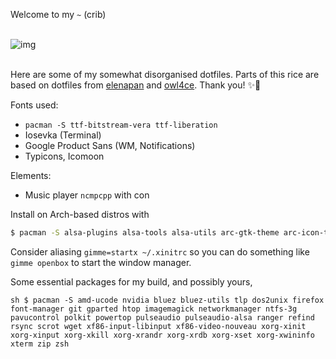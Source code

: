 Welcome to my `~` (crib)

<br>
<img src="assets/desktop.png" alt="img" align="center">
<br>
<br>

Here are some of my somewhat disorganised dotfiles.
Parts of this rice are based on dotfiles from [elenapan](https://github.com/elenapan/dotfiles) and [owl4ce](https://github.com/owl4ce/dotfiles). Thank you! ✨🤍

Fonts used:
 - `pacman -S ttf-bitstream-vera ttf-liberation`
 - Iosevka (Terminal)
 - Google Product Sans (WM, Notifications)
 - Typicons, Icomoon


Elements:
 - Music player `ncmpcpp` with con


Install on Arch-based distros with
```sh
$ pacman -S alsa-plugins alsa-tools alsa-utils arc-gtk-theme arc-icon-theme bspwm cava code dunst feh ffmpegthumbnailer kitty mpc mpd mpv ncmpcpp neofetch neovim openbox polybar sxhkd thunar thunar-archive-plugin thunar-media-tags-plugin thunar-volman xclip
```

Consider aliasing `gimme=startx ~/.xinitrc` so you can do something like `gimme openbox` to start the window manager.

Some essential packages for my build, and possibly yours,

`sh
$ pacman -S amd-ucode nvidia bluez bluez-utils tlp dos2unix firefox font-manager git gparted htop imagemagick networkmanager ntfs-3g pavucontrol polkit powertop pulseaudio pulseaudio-alsa ranger refind rsync scrot wget xf86-input-libinput xf86-video-nouveau xorg-xinit xorg-xinput xorg-xkill xorg-xrandr xorg-xrdb xorg-xset xorg-xwininfo xterm zip zsh
`
